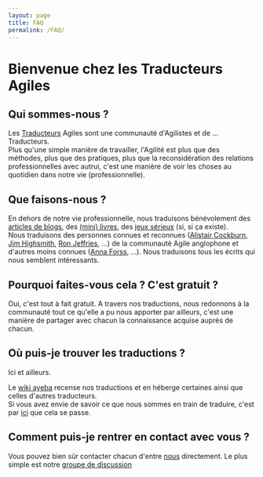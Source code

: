 ```yaml
---
layout: page
title: FAQ
permalink: /FAQ/
---
```


# Bienvenue chez les Traducteurs Agiles

## Qui sommes-nous ?

Les [Traducteurs](../traducteurs/) Agiles sont une communauté d'Agilistes et de ... Traducteurs.  
Plus qu'une simple manière de travailler, l'Agilité est plus que des méthodes, plus que des
pratiques, plus que la reconsidération des relations professionnelles avec autrui, 
c'est une manière de voir les choses au quotidien dans notre vie (professionnelle).

## Que faisons-nous ?

En dehors de notre vie professionnelle, nous traduisons bénévolement
des [articles de blogs](../traductions/#articles), des [(mini) livres](../traductions/#livres),
des [jeux sérieux](../traductions/#jeux) (si, si ça existe).  
Nous traduisons des personnes connues et reconnues 
([Alistair Cockburn](http://alistair.cockburn.us/), [Jim Highsmith](http://jimhighsmith.com/),
[Ron Jeffries](http://xprogramming.com/index.php), ...) de la communauté Agile anglophone 
et d'autres moins connues ([Anna Forss](http://annaforss.wordpress.com/), ...). Nous 
traduisons tous les écrits qui nous semblent intéressants.

## Pourquoi faites-vous cela ? C'est gratuit ?

Oui, c'est tout à fait gratuit.  A travers nos traductions, nous redonnons à la communauté 
tout ce qu'elle a pu nous apporter par ailleurs, c'est une manière de partager avec chacun 
la connaissance acquise auprès de chacun. 

## Où puis-je trouver les traductions ?

Ici et ailleurs.

Le [wiki ayeba](http://ayeba.wikispaces.com/) recense nos traductions et en héberge certaines
ainsi que celles d'autres traducteurs.  
Si vous avez envie de savoir ce que nous sommes en train de traduire, c'est par
[ici](https://trello.com/b/GeHPAhJE/les-traducteurs-agiles) que cela se passe.

## Comment puis-je rentrer en contact avec vous ?

Vous pouvez bien sûr contacter chacun d'entre [nous](traducteurs.html) directement. Le plus simple est notre 
[groupe de discussion](https://groups.google.com/forum/#!forum/traducteurs-agile)
